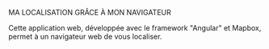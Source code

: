 MA LOCALISATION GRÂCE À MON NAVIGATEUR

Cette application web, développée avec le framework "Angular" et Mapbox, permet à un navigateur web de vous localiser.

